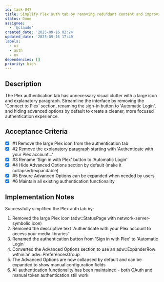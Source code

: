 ```yaml
---
id: task-047
title: Simplify Plex auth tab by removing redundant content and improving layout
status: Done
assignee:
  - '@claude'
created_date: '2025-09-16 02:24'
updated_date: '2025-09-16 17:40'
labels:
  - ui
  - auth
  - ux
dependencies: []
priority: high
---
```


## Description

The Plex authentication tab has unnecessary visual clutter with a large icon and explanatory paragraph. Streamline the interface by removing the 'Connect to Plex' section, renaming the sign-in button to 'Automatic Login', and hiding advanced options by default to create a cleaner, more focused authentication experience.

## Acceptance Criteria
<!-- AC:BEGIN -->
- [x] #1 Remove the large Plex icon from the authentication tab
- [x] #2 Remove the explanatory paragraph starting with 'Authenticate with your Plex account...'
- [x] #3 Rename 'Sign in with Plex' button to 'Automatic Login'
- [x] #4 Hide Advanced Options section by default (make it collapsed/expandable)
- [x] #5 Ensure Advanced Options can be expanded when needed by users
- [x] #6 Maintain all existing authentication functionality
<!-- AC:END -->

## Implementation Notes

Successfully simplified the Plex auth tab by:
1. Removed the large Plex icon (adw::StatusPage with network-server-symbolic icon)
2. Removed the descriptive text 'Authenticate with your Plex account to access your media libraries'
3. Renamed the authentication button from 'Sign in with Plex' to 'Automatic Login'
4. Converted the Advanced Options section to use an adw::ExpanderRow within an adw::PreferencesGroup
5. The Advanced Options are now collapsed by default and can be expanded to show manual configuration fields
6. All authentication functionality has been maintained - both OAuth and manual token authentication still work
